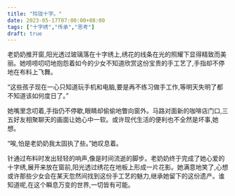 ```yaml
---
title: "玲珑十字。"
date: 2023-05-17T07:00:00+08:00
tags: ["十字绣","传承","思考"]
draft: true
---
```


老奶奶推开窗,阳光透过玻璃落在十字绣上,绣花的线条在光的照耀下显得精致而美丽。她唠唠叨叨地抱怨着如今的少女不知道欣赏这份宝贵的手工艺了,手指却不停地在布料上飞舞。

“这些孩子现在一心只知道玩手机和电脑,要是再不练习做手工作,等明天失明了都不知道该如何度日了。”

她嘴里念叨着,手指仍不停歇,眼睛却偷偷地瞥向窗外。马路对面新的咖啡店门口,三五好友相聚聊天的画面让她心中一软。或许现代生活的便利也不全然是坏事,她想。

“唉,怕是老奶奶我太固执了些。”她叹息着。

针通过布料时发出轻轻的响声,像是时间流逝的脚步。老奶奶终于完成了她心爱的十字绣,展开来放在窗前,阳光透过绣花在地板上形成一片花影。她满意地笑了,心想或许那些少女会在某天忽然间找到这份手工艺的魅力,继承她留下的这份遗产。谁知道呢,在这个瞬息万变的世界,一切皆有可能。